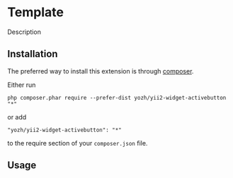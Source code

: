 Template
========
Description

Installation
------------

The preferred way to install this extension is through [composer](http://getcomposer.org/download/).

Either run

```
php composer.phar require --prefer-dist yozh/yii2-widget-activebutton "*"
```

or add

```
"yozh/yii2-widget-activebutton": "*"
```

to the require section of your `composer.json` file.


Usage
-----